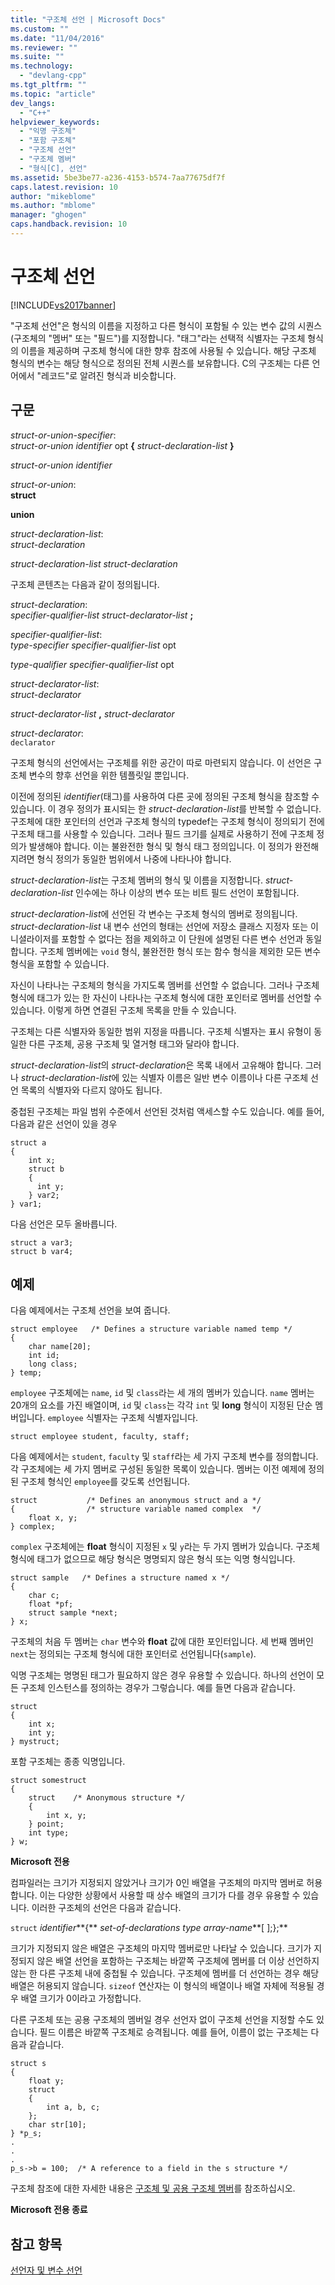 ```yaml
---
title: "구조체 선언 | Microsoft Docs"
ms.custom: ""
ms.date: "11/04/2016"
ms.reviewer: ""
ms.suite: ""
ms.technology: 
  - "devlang-cpp"
ms.tgt_pltfrm: ""
ms.topic: "article"
dev_langs: 
  - "C++"
helpviewer_keywords: 
  - "익명 구조체"
  - "포함 구조체"
  - "구조체 선언"
  - "구조체 멤버"
  - "형식[C], 선언"
ms.assetid: 5be3be77-a236-4153-b574-7aa77675df7f
caps.latest.revision: 10
author: "mikeblome"
ms.author: "mblome"
manager: "ghogen"
caps.handback.revision: 10
---
```

# 구조체 선언
[!INCLUDE[vs2017banner](../assembler/inline/includes/vs2017banner.md)]

"구조체 선언"은 형식의 이름을 지정하고 다른 형식이 포함될 수 있는 변수 값의 시퀀스\(구조체의 "멤버" 또는 "필드"\)를 지정합니다.  "태그"라는 선택적 식별자는 구조체 형식의 이름을 제공하며 구조체 형식에 대한 향후 참조에 사용될 수 있습니다.  해당 구조체 형식의 변수는 해당 형식으로 정의된 전체 시퀀스를 보유합니다.  C의 구조체는 다른 언어에서 "레코드"로 알려진 형식과 비슷합니다.  
  
## 구문  
 *struct\-or\-union\-specifier*:  
 *struct\-or\-union identifier*  opt **{** *struct\-declaration\-list* **}**  
  
 *struct\-or\-union identifier*  
  
 *struct\-or\-union*:  
 **struct**  
  
 **union**  
  
 *struct\-declaration\-list*:  
 *struct\-declaration*  
  
 *struct\-declaration\-list struct\-declaration*  
  
 구조체 콘텐츠는 다음과 같이 정의됩니다.  
  
 *struct\-declaration*:  
 *specifier\-qualifier\-list struct\-declarator\-list*  **;**  
  
 *specifier\-qualifier\-list*:  
 *type\-specifier specifier\-qualifier\-list*  opt  
  
 *type\-qualifier specifier\-qualifier\-list*  opt  
  
 *struct\-declarator\-list*:  
 *struct\-declarator*  
  
 *struct\-declarator\-list*  **,**  *struct\-declarator*  
  
 *struct\-declarator*:  
 `declarator`  
  
 구조체 형식의 선언에서는 구조체를 위한 공간이 따로 마련되지 않습니다.  이 선언은 구조체 변수의 향후 선언을 위한 템플릿일 뿐입니다.  
  
 이전에 정의된 *identifier*\(태그\)를 사용하여 다른 곳에 정의된 구조체 형식을 참조할 수 있습니다.  이 경우 정의가 표시되는 한 *struct\-declaration\-list*를 반복할 수 없습니다.  구조체에 대한 포인터의 선언과 구조체 형식의 typedef는 구조체 형식이 정의되기 전에 구조체 태그를 사용할 수 있습니다.  그러나 필드 크기를 실제로 사용하기 전에 구조체 정의가 발생해야 합니다.  이는 불완전한 형식 및 형식 태그 정의입니다.  이 정의가 완전해지려면 형식 정의가 동일한 범위에서 나중에 나타나야 합니다.  
  
 *struct\-declaration\-list*는 구조체 멤버의 형식 및 이름을 지정합니다.  *struct\-declaration\-list* 인수에는 하나 이상의 변수 또는 비트 필드 선언이 포함됩니다.  
  
 *struct\-declaration\-list*에 선언된 각 변수는 구조체 형식의 멤버로 정의됩니다.  *struct\-declaration\-list* 내 변수 선언의 형태는 선언에 저장소 클래스 지정자 또는 이니셜라이저를 포함할 수 없다는 점을 제외하고 이 단원에 설명된 다른 변수 선언과 동일합니다.  구조체 멤버에는 `void` 형식, 불완전한 형식 또는 함수 형식을 제외한 모든 변수 형식을 포함할 수 있습니다.  
  
 자신이 나타나는 구조체의 형식을 가지도록 멤버를 선언할 수 없습니다.  그러나 구조체 형식에 태그가 있는 한 자신이 나타나는 구조체 형식에 대한 포인터로 멤버를 선언할 수 있습니다.  이렇게 하면 연결된 구조체 목록을 만들 수 있습니다.  
  
 구조체는 다른 식별자와 동일한 범위 지정을 따릅니다.  구조체 식별자는 표시 유형이 동일한 다른 구조체, 공용 구조체 및 열거형 태그와 달라야 합니다.  
  
 *struct\-declaration\-list*의 *struct\-declaration*은 목록 내에서 고유해야 합니다.  그러나 *struct\-declaration\-list*에 있는 식별자 이름은 일반 변수 이름이나 다른 구조체 선언 목록의 식별자와 다르지 않아도 됩니다.  
  
 중첩된 구조체는 파일 범위 수준에서 선언된 것처럼 액세스할 수도 있습니다.  예를 들어, 다음과 같은 선언이 있을 경우  
  
```  
struct a  
{  
    int x;  
    struct b  
    {  
      int y;  
    } var2;  
} var1;  
```  
  
 다음 선언은 모두 올바릅니다.  
  
```  
struct a var3;  
struct b var4;  
```  
  
## 예제  
 다음 예제에서는 구조체 선언을 보여 줍니다.  
  
```  
struct employee   /* Defines a structure variable named temp */  
{  
    char name[20];  
    int id;  
    long class;  
} temp;  
```  
  
 `employee` 구조체에는 `name`, `id` 및 `class`라는 세 개의 멤버가 있습니다.  `name` 멤버는 20개의 요소를 가진 배열이며, `id` 및 `class`는 각각 `int` 및 **long** 형식이 지정된 단순 멤버입니다.  `employee` 식별자는 구조체 식별자입니다.  
  
```  
struct employee student, faculty, staff;  
```  
  
 다음 예제에서는 `student`, `faculty` 및 `staff`라는 세 가지 구조체 변수를 정의합니다.  각 구조체에는 세 가지 멤버로 구성된 동일한 목록이 있습니다.  멤버는 이전 예제에 정의된 구조체 형식인 `employee`를 갖도록 선언됩니다.  
  
```  
struct           /* Defines an anonymous struct and a */  
{                /* structure variable named complex  */  
    float x, y;  
} complex;  
```  
  
 `complex` 구조체에는 **float** 형식이 지정된 `x` 및 `y`라는 두 가지 멤버가 있습니다.  구조체 형식에 태그가 없으므로 해당 형식은 명명되지 않은 형식 또는 익명 형식입니다.  
  
```  
struct sample   /* Defines a structure named x */  
{  
    char c;  
    float *pf;  
    struct sample *next;  
} x;  
```  
  
 구조체의 처음 두 멤버는 `char` 변수와 **float** 값에 대한 포인터입니다.  세 번째 멤버인 `next`는 정의되는 구조체 형식에 대한 포인터로 선언됩니다\(`sample`\).  
  
 익명 구조체는 명명된 태그가 필요하지 않은 경우 유용할 수 있습니다.  하나의 선언이 모든 구조체 인스턴스를 정의하는 경우가 그렇습니다.  예를 들면 다음과 같습니다.  
  
```  
struct  
{  
    int x;  
    int y;  
} mystruct;  
```  
  
 포함 구조체는 종종 익명입니다.  
  
```  
struct somestruct  
{  
    struct    /* Anonymous structure */  
    {  
        int x, y;  
    } point;  
    int type;  
} w;  
```  
  
 **Microsoft 전용**  
  
 컴파일러는 크기가 지정되지 않았거나 크기가 0인 배열을 구조체의 마지막 멤버로 허용합니다.  이는 다양한 상황에서 사용할 때 상수 배열의 크기가 다를 경우 유용할 수 있습니다.  이러한 구조체의 선언은 다음과 같습니다.  
  
 `struct` *identifier***{** *set\-of\-declarations* *type array\-name***\[ \];};**  
  
 크기가 지정되지 않은 배열은 구조체의 마지막 멤버로만 나타날 수 있습니다.  크기가 지정되지 않은 배열 선언을 포함하는 구조체는 바깥쪽 구조체에 멤버를 더 이상 선언하지 않는 한 다른 구조체 내에 중첩될 수 있습니다.  구조체에 멤버를 더 선언하는 경우 해당 배열은 허용되지 않습니다.  `sizeof` 연산자는 이 형식의 배열이나 배열 자체에 적용될 경우 배열 크기가 0이라고 가정합니다.  
  
 다른 구조체 또는 공용 구조체의 멤버일 경우 선언자 없이 구조체 선언을 지정할 수도 있습니다.  필드 이름은 바깥쪽 구조체로 승격됩니다.  예를 들어, 이름이 없는 구조체는 다음과 같습니다.  
  
```  
struct s  
{  
    float y;  
    struct  
    {  
        int a, b, c;  
    };  
    char str[10];  
} *p_s;  
.  
.  
.  
p_s->b = 100;  /* A reference to a field in the s structure */  
```  
  
 구조체 참조에 대한 자세한 내용은 [구조체 및 공용 구조체 멤버](../c-language/structure-and-union-members.md)를 참조하십시오.  
  
 **Microsoft 전용 종료**  
  
## 참고 항목  
 [선언자 및 변수 선언](../c-language/declarators-and-variable-declarations.md)